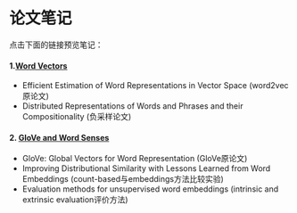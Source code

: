 # 论文笔记
点击下面的链接预览笔记：

#### 1.[Word Vectors](https://2033329616.github.io/cs224n-2019/paper_notes/01_Word_Vectors.html)

- Efficient Estimation of Word Representations in Vector Space (word2vec原论文)
- Distributed Representations of Words and Phrases and their Compositionality (负采样论文)

#### 2. [GloVe and Word Senses](https://2033329616.github.io/cs224n-2019/paper_notes/02_Word_Vectors2_GloVe.html)

- GloVe: Global Vectors for Word Representation (GloVe原论文)
- Improving Distributional Similarity with Lessons Learned from Word Embeddings (count-based与embeddings方法比较实验)
- Evaluation methods for unsupervised word embeddings (intrinsic and extrinsic evaluation评价方法)